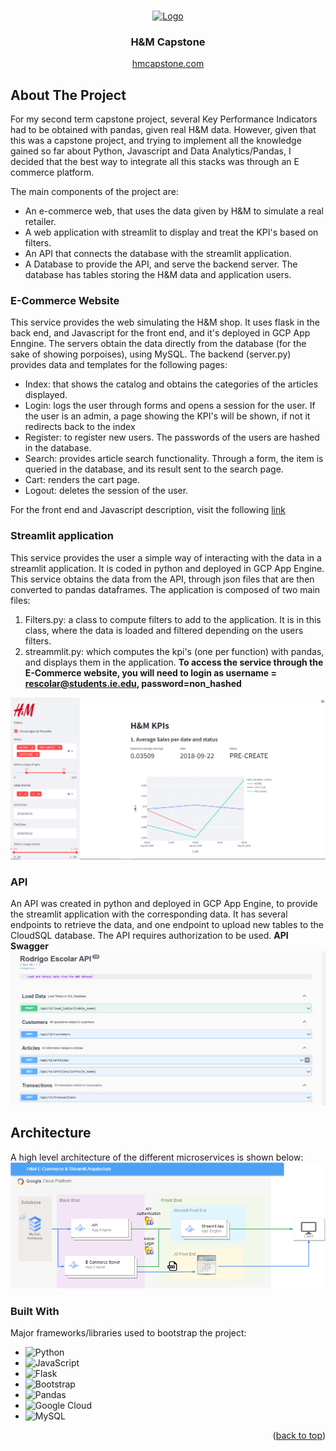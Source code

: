 <!-- Improved compatibility of back to top link: See: https://github.com/othneildrew/Best-README-Template/pull/73 -->
<a name="readme-top"></a>

<!-- PROJECT SHIELDS -->
<!--
*** I'm using markdown "reference style" links for readability.
*** Reference links are enclosed in brackets [ ] instead of parentheses ( ).
*** See the bottom of this document for the declaration of the reference variables
*** for contributors-url, forks-url, etc. This is an optional, concise syntax you may use.
*** https://www.markdownguide.org/basic-syntax/#reference-style-links
-->


<br />
<!-- PROJECT LOGO -->
<div align="center">
  <a href="">
    <img src="https://upload.wikimedia.org/wikipedia/commons/thumb/5/53/H%26M-Logo.svg/640px-H%26M-Logo.svg.png" alt="Logo" width="100" height="80">
  </a>

  <h3 align="center">H&M Capstone</h3>
  <a href = "https://ecommerce-dot-nth-canyon-378812.oa.r.appspot.com/"> hmcapstone.com</a>
</div>

<!-- ABOUT THE PROJECT -->
## About The Project
For my second term capstone project, several Key Performance Indicators had to be obtained with pandas, given real H&M data. However, given that this was a capstone project, and trying to implement all the knowledge gained so far about Python, Javascript and Data Analytics/Pandas, I decided that the best way to integrate all this stacks was through an E commerce platform.

The main components of the project are:
* An e-commerce web, that uses the data given by H&M to simulate a real retailer. 
* A web application with streamlit to display and treat the KPI's based on filters.
* An API that connects the database with the streamlit application.
* A Database to provide the API, and serve the backend server. The database has tables storing the H&M data and application users.

### E-Commerce Website
This service provides the web simulating the H&M shop. It uses flask in the back end, and Javascript for the front end, and it's deployed in GCP App Enngine. The servers obtain the data directly from the database (for the sake of showing porpoises), using MySQL. The backend (server.py) provides data and templates for the following pages:
 * Index: that shows the catalog and obtains the categories of the articles displayed.
 * Login: logs the user through forms and opens a session for the user. If the user is an admin, a page showing the KPI's will be shown, if not it redirects back to the index
 * Register: to register new users. The passwords of the users are hashed in the database.
 * Search: provides article search functionality. Through a form, the item is queried in the database, and its result sent to the search page.
 * Cart: renders the cart page.
 * Logout: deletes the session of the user.

For the front end and Javascript description, visit the following <a href="https://github.com/rescolarandres/E-commerce-platform-in-Python-and-JS">link</a>


### Streamlit application
This service provides the user a simple way of interacting with the data in a streamlit application. It is coded in python and deployed in GCP App Engine. This service obtains the data from the API, through json files that are then converted to pandas dataframes. The application is composed of two main files:
1. Filters.py: a class to compute filters to add to the application. It is in this class, where the data is loaded and filtered depending on the users filters.
2. streammlit.py: which computes the kpi's (one per function) with pandas, and displays them in the application.
<b>To access the service through the E-Commerce website, you will need to login as username = rescolar@students.ie.edu, password=non_hashed </b>
<img src="https://github.com/rescolarandres/Retailer-KPI-s-in-Streamlit/blob/main/streamlit.png">

### API
An API was created in python and deployed in GCP App Engine, to provide the streamlit application with the corresponding data. It has several endpoints to retrieve the data, and one endpoint to upload new tables to the CloudSQL database. The API requires authorization to be used. 
<b href= "https://api-dot-nth-canyon-378812.oa.r.appspot.com/"> API Swagger </b>
<img src="https://github.com/rescolarandres/Retailer-KPI-s-in-Streamlit/blob/main/api.png">

<!-- Architecture -->
## Architecture
A high level architecture of the different microservices is shown below:
![alt text](https://github.com/rescolarandres/Retailer-KPI-s-in-Streamlit/blob/main/arquitecture.png)

### Built With

Major frameworks/libraries used to bootstrap the project:

* ![Python](https://img.shields.io/badge/python-3670A0?style=for-the-badge&logo=python&logoColor=ffdd54)
* ![JavaScript](https://img.shields.io/badge/javascript-%23323330.svg?style=for-the-badge&logo=javascript&logoColor=%23F7DF1E)
* ![Flask](https://img.shields.io/badge/flask-%23000.svg?style=for-the-badge&logo=flask&logoColor=white)
* ![Bootstrap](https://img.shields.io/badge/bootstrap-%23563D7C.svg?style=for-the-badge&logo=bootstrap&logoColor=white)
* ![Pandas](https://img.shields.io/badge/pandas-%23150458.svg?style=for-the-badge&logo=pandas&logoColor=white)
* ![Google Cloud](https://img.shields.io/badge/GoogleCloud-%234285F4.svg?style=for-the-badge&logo=google-cloud&logoColor=white)
* ![MySQL](https://img.shields.io/badge/mysql-%2300f.svg?style=for-the-badge&logo=mysql&logoColor=white)

<p align="right">(<a href="#readme-top">back to top</a>)</p>




